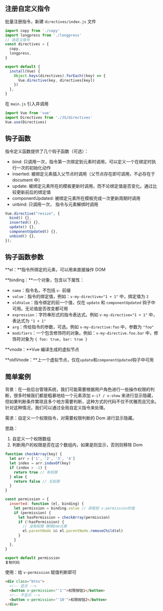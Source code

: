 ## 注册自定义指令

批量注册指令，新建 `directives/index.js` 文件

```js
import copy from './copy'
import longpress from './longpress'
// 自定义指令
const directives = {
  copy,
  longpress,
}

export default {
  install(Vue) {
    Object.keys(directives).forEach((key) => {
      Vue.directive(key, directives[key])
    })
  },
}
```

在 `main.js` 引入并调用

```js
import Vue from 'vue'
import Directives from './JS/directives'
Vue.use(Directives)
```



## 钩子函数

指令定义函数提供了几个钩子函数（可选）：

- bind: 只调用一次，指令第一次绑定到元素时调用，可以定义一个在绑定时执行一次的初始化动作
- inserted: 被绑定元素插入父节点时调用（父节点存在即可调用，不必存在于 document 中）
- update: 被绑定元素所在的模板更新时调用，而不论绑定值是否变化。通过比较更新前后的绑定值
- componentUpdated: 被绑定元素所在模板完成一次更新周期时调用
- unbind: 只调用一次， 指令与元素解绑时调用

```js
Vue.directive("resize", {
  bind() {},
  inserted() {},
  update() {},
  componentUpdated() {},
  unbind() {},
});
```



## 钩子函数参数

**el：**指令所绑定的元素，可以用来直接操作 DOM

**binding：**一个对象，包含以下属性：

- `name`：指令名，不包括 `v-` 前缀
- `value`：指令的绑定值，例如：`v-my-directive="1 + 1"` 中，绑定值为 `2`
- `oldValue`：指令绑定的前一个值，仅在 `update` 和 `componentUpdated` 钩子中可用。无论值是否改变都可用
- `expression`：字符串形式的指令表达式。例如 `v-my-directive="1 + 1"` 中，表达式为 `"1 + 1"`
- `arg`：传给指令的参数，可选。例如 `v-my-directive:foo` 中，参数为 `"foo"`
- `modifiers`：一个包含修饰符的对象。例如：`v-my-directive.foo.bar` 中，修饰符对象为 `{ foo: true, bar: true }`

**vnode：**Vue 编译生成的虚拟节点

**oldVnode：**上一个虚拟节点，仅在`update`和`componentUpdated`钩子中可用



## 简单案例

背景：在一些后台管理系统，我们可能需要根据用户角色进行一些操作权限的判断，很多时候我们都是粗暴地给一个元素添加 `v-if / v-show` 来进行显示隐藏，但如果判断条件繁琐且多个地方需要判断，这种方式的代码不仅不优雅而且冗余。针对这种情况，我们可以通过全局自定义指令来处理。

需求：自定义一个权限指令，对需要权限判断的 Dom 进行显示隐藏。

思路：

1. 自定义一个权限数组
2. 判断用户的权限是否在这个数组内，如果是则显示，否则则移除 Dom

```js
function checkArray(key) {
  let arr = ['1', '2', '3', '4']
  let index = arr.indexOf(key)
  if (index > -1) {
    return true // 有权限
  } else {
    return false // 无权限
  }
}

const permission = {
  inserted: function (el, binding) {
    let permission = binding.value // 获取到 v-permission的值
    if (permission) {
      let hasPermission = checkArray(permission)
      if (!hasPermission) {
        // 没有权限 移除Dom元素
        el.parentNode && el.parentNode.removeChild(el)
      }
    }
  },
}

export default permission
复制代码
```

使用：给 `v-permission` 赋值判断即可

```html
<div class="btns">
  <!-- 显示 -->
  <button v-permission="'1'">权限按钮1</button>
  <!-- 不显示 -->
  <button v-permission="'10'">权限按钮2</button>
</div>
```